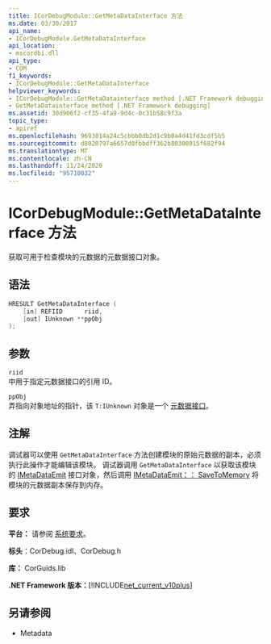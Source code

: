```yaml
---
title: ICorDebugModule::GetMetaDataInterface 方法
ms.date: 03/30/2017
api_name:
- ICorDebugModule.GetMetaDataInterface
api_location:
- mscordbi.dll
api_type:
- COM
f1_keywords:
- ICorDebugModule::GetMetaDataInterface
helpviewer_keywords:
- ICorDebugModule::GetMetaDatainterface method [.NET Framework debugging]
- GetMetaDatainterface method [.NET Framework debugging]
ms.assetid: 30d906f2-cf35-4fa9-9d4c-0c31b58c9f3a
topic_type:
- apiref
ms.openlocfilehash: 9693014a24c5cbbb0db2d1c9b0a4d41fd3cdf5b5
ms.sourcegitcommit: d8020797a6657d0fbbdff362b80300815f682f94
ms.translationtype: MT
ms.contentlocale: zh-CN
ms.lasthandoff: 11/24/2020
ms.locfileid: "95710032"
---
```

# <a name="icordebugmodulegetmetadatainterface-method"></a>ICorDebugModule::GetMetaDataInterface 方法

获取可用于检查模块的元数据的元数据接口对象。  
  
## <a name="syntax"></a>语法  
  
```cpp  
HRESULT GetMetaDataInterface (  
    [in] REFIID      riid,  
    [out] IUnknown **ppObj  
);  
```  
  
## <a name="parameters"></a>参数  

 `riid`  
 中用于指定元数据接口的引用 ID。  
  
 `ppObj`  
 弄指向对象地址的指针，该 `T:IUnknown` 对象是一个 [元数据接口](../metadata/metadata-interfaces.md)。  
  
## <a name="remarks"></a>注解  

 调试器可以使用 `GetMetaDataInterface` 方法创建模块的原始元数据的副本，必须执行此操作才能编辑该模块。 调试器调用 `GetMetaDataInterface` 以获取该模块的 [IMetaDataEmit](../metadata/imetadataemit-interface.md) 接口对象，然后调用 [IMetaDataEmit：： SaveToMemory](../metadata/imetadataemit-savetomemory-method.md) 将模块的元数据副本保存到内存。  
  
## <a name="requirements"></a>要求  

 **平台：** 请参阅 [系统要求](../../get-started/system-requirements.md)。  
  
 **标头**：CorDebug.idl、CorDebug.h  
  
 **库：** CorGuids.lib  
  
 **.NET Framework 版本：**[!INCLUDE[net_current_v10plus](../../../../includes/net-current-v10plus-md.md)]  
  
## <a name="see-also"></a>另请参阅

- Metadata 

